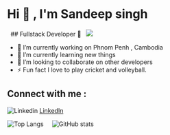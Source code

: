 # Hi 👋 , I'm Sandeep singh 

  ## Fullstack Developer :rocket:   <img src="https://hits.seeyoufarm.com/api/count/incr/badge.svg?url=https%3A%2F%2Fgithub.com%2F{username}1212%2Fhit-counter">


- 🔭 I’m currently working on Phnom Penh , Cambodia
- 🌱 I’m currently learning new things
- 👯 I’m looking to collaborate on other developers
- ⚡️ Fun fact I love to play cricket and volleyball.

## Connect with me : 
![Linkedin](https://i.stack.imgur.com/gVE0j.png) [LinkedIn](https://www.linkedin.com/in/sandeep-singh-patel-100232104/)

![Top Langs](https://github-readme-stats.vercel.app/api/top-langs/?username=Sandeep9196&layout=compact)     ![GitHub stats](https://github-readme-stats.vercel.app/api?username=Sandeep9196)
